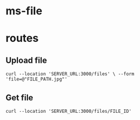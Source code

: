# ms-file

# routes
## Upload file
``curl --location 'SERVER_URL:3000/files' \
--form 'file=@"FILE_PATH.jpg"'``

## Get file
``curl --location 'SERVER_URL:3000/files/FILE_ID'``
